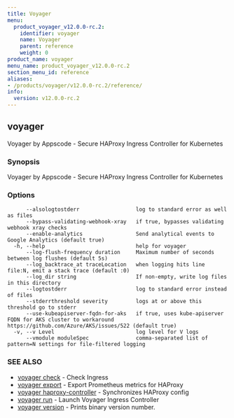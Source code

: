 ```yaml
---
title: Voyager
menu:
  product_voyager_v12.0.0-rc.2:
    identifier: voyager
    name: Voyager
    parent: reference
    weight: 0
product_name: voyager
menu_name: product_voyager_v12.0.0-rc.2
section_menu_id: reference
aliases:
- /products/voyager/v12.0.0-rc.2/reference/
info:
  version: v12.0.0-rc.2
---
```


## voyager

Voyager by Appscode - Secure HAProxy Ingress Controller for Kubernetes

### Synopsis

Voyager by Appscode - Secure HAProxy Ingress Controller for Kubernetes

### Options

```
      --alsologtostderr                  log to standard error as well as files
      --bypass-validating-webhook-xray   if true, bypasses validating webhook xray checks
      --enable-analytics                 Send analytical events to Google Analytics (default true)
  -h, --help                             help for voyager
      --log-flush-frequency duration     Maximum number of seconds between log flushes (default 5s)
      --log_backtrace_at traceLocation   when logging hits line file:N, emit a stack trace (default :0)
      --log_dir string                   If non-empty, write log files in this directory
      --logtostderr                      log to standard error instead of files
      --stderrthreshold severity         logs at or above this threshold go to stderr
      --use-kubeapiserver-fqdn-for-aks   if true, uses kube-apiserver FQDN for AKS cluster to workaround https://github.com/Azure/AKS/issues/522 (default true)
  -v, --v Level                          log level for V logs
      --vmodule moduleSpec               comma-separated list of pattern=N settings for file-filtered logging
```

### SEE ALSO

* [voyager check](/products/voyager/v12.0.0-rc.2/reference/voyager_check)	 - Check Ingress
* [voyager export](/products/voyager/v12.0.0-rc.2/reference/voyager_export)	 - Export Prometheus metrics for HAProxy
* [voyager haproxy-controller](/products/voyager/v12.0.0-rc.2/reference/voyager_haproxy-controller)	 - Synchronizes HAProxy config
* [voyager run](/products/voyager/v12.0.0-rc.2/reference/voyager_run)	 - Launch Voyager Ingress Controller
* [voyager version](/products/voyager/v12.0.0-rc.2/reference/voyager_version)	 - Prints binary version number.


